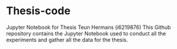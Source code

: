 # Thesis-code
Jupyter Notebook for Thesis Teun Hermans (i6219876)
This Github repository contains the Jupyter Notebook used to conduct all the experiments and gather all the data for the thesis.
